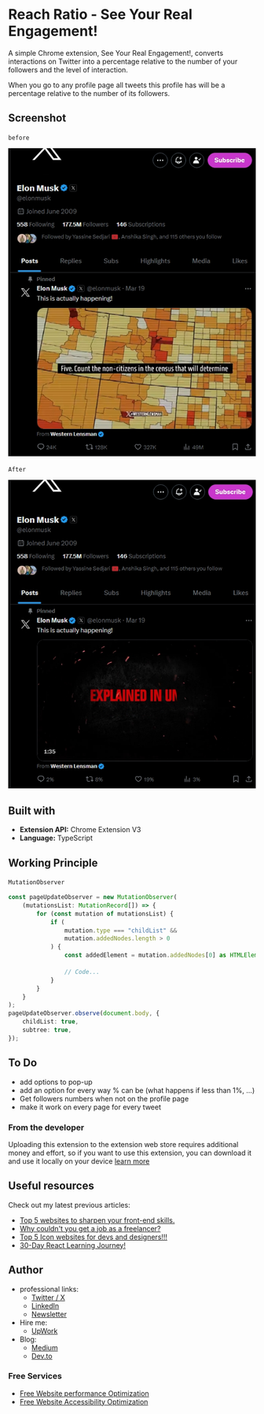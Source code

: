 # Reach Ratio - See Your Real Engagement!

A simple Chrome extension, See Your Real Engagement!, converts interactions on Twitter into a percentage relative to the number of your followers and the level of interaction.

When you go to any profile page all tweets this profile has will be a percentage relative to the number of its followers.

## Screenshot

`before`

![before](./before.jpeg)

`After`

![After](./after.jpeg)

## Built with

-   **Extension API:** Chrome Extension V3
-   **Language:** TypeScript

## Working Principle

`MutationObserver`

```ts
const pageUpdateObserver = new MutationObserver(
    (mutationsList: MutationRecord[]) => {
        for (const mutation of mutationsList) {
            if (
                mutation.type === "childList" &&
                mutation.addedNodes.length > 0
            ) {
                const addedElement = mutation.addedNodes[0] as HTMLElement;

                // Code...
            }
        }
    }
);
pageUpdateObserver.observe(document.body, {
    childList: true,
    subtree: true,
});
```

## To Do

-   add options to pop-up
-   add an option for every way % can be (what happens if less than 1%, ...)
-   Get followers numbers when not on the profile page
-   make it work on every page for every tweet

### From the developer

Uploading this extension to the extension web store requires additional money and effort, so if you want to use this extension, you can download it and use it locally on your device [learn more](https://bashvlas.com/blog/install-chrome-extension-in-developer-mode)

## Useful resources

Check out my latest previous articles:

-   [Top 5 websites to sharpen your front-end skills.](https://dev.to/ymhaah/top-5-websites-to-sharpen-your-front-end-skills-3ao0)
-   [Why couldn't you get a job as a freelancer?](https://dev.to/ymhaah/why-couldnt-you-get-a-job-as-a-freelancer-1jm8)
-   [Top 5 Icon websites for devs and designers!!!](https://dev.to/ymhaah/top-5-icon-websites-for-devs-and-designers-53mh)
-   [30-Day React Learning Journey!](https://dev.to/ymhaah/series/20473)

## Author

-   professional links:
    -   [Twitter / X](https://twitter.com/hafanwy)
    -   [LinkedIn](https://www.linkedin.com/in/youssef-hafnawy/)
    -   [Newsletter](https://hefnawystudio.substack.com/?utm_source=navbar&utm_medium=web&r=31jf6o)
-   Hire me:
    -   [UpWork](https://www.upwork.com/freelancers/~01acd8e5370e5646aa)
-   Blog:
    -   [Medium](https://medium.com/@ymhaah250)
    -   [Dev.to](https://dev.to/ymhaah)

### Free Services

-   [Free Website performance Optimization](https://tally.so/r/nPzKaB)
-   [Free Website Accessibility Optimization](https://tally.so/r/3lr2bp)

